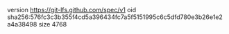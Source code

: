 version https://git-lfs.github.com/spec/v1
oid sha256:576fc3c3b355f4cd5a396434fc7a5f5151995c6c5dfd780e3b26e1e2a4a38498
size 4768
